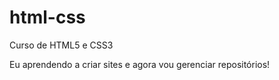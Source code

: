 # html-css
 Curso de HTML5 e CSS3

 Eu aprendendo a criar sites e agora vou gerenciar repositórios!
